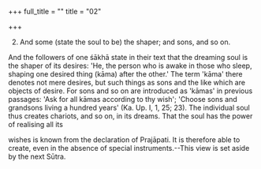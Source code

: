 +++
full_title = ""
title = "02"

+++


2. And some (state the soul to be) the shaper; and sons, and so on.

And the followers of one śākhā state in their text that the dreaming soul is the shaper of its desires: 'He, the person who is awake in those who sleep, shaping one desired thing (kāma) after the other.' The term 'kāma' there denotes not mere desires, but such things as sons and the like which are objects of desire. For sons and so on are introduced as 'kāmas' in previous passages: 'Ask for all kāmas according to thy wish'; 'Choose sons and grandsons living a hundred years' (Ka. Up. I, 1, 25; 23). The individual soul thus creates chariots, and so on, in its dreams. That the soul has the power of realising all its

wishes is known from the declaration of Prajāpati. It is therefore able to create, even in the absence of special instruments.--This view is set aside by the next Sūtra.

